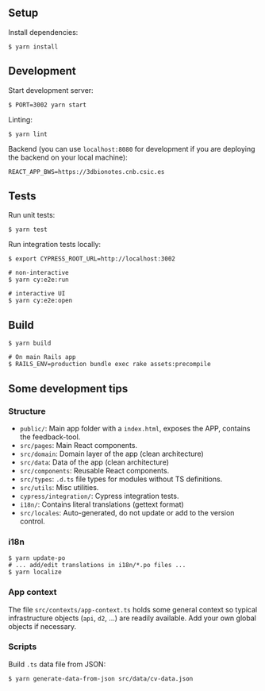 ## Setup

Install dependencies:

```
$ yarn install
```

## Development

Start development server:

```
$ PORT=3002 yarn start
```

Linting:

```
$ yarn lint
```

Backend (you can use `localhost:8080` for development if you are deploying the backend on your local machine):

```
REACT_APP_BWS=https://3dbionotes.cnb.csic.es
```

## Tests

Run unit tests:

```
$ yarn test
```

Run integration tests locally:

```
$ export CYPRESS_ROOT_URL=http://localhost:3002

# non-interactive
$ yarn cy:e2e:run

# interactive UI
$ yarn cy:e2e:open
```

## Build

```shell
$ yarn build

# On main Rails app
$ RAILS_ENV=production bundle exec rake assets:precompile
```

## Some development tips

### Structure

-   `public/`: Main app folder with a `index.html`, exposes the APP, contains the feedback-tool.
-   `src/pages`: Main React components.
-   `src/domain`: Domain layer of the app (clean architecture)
-   `src/data`: Data of the app (clean architecture)
-   `src/components`: Reusable React components.
-   `src/types`: `.d.ts` file types for modules without TS definitions.
-   `src/utils`: Misc utilities.
-   `cypress/integration/`: Cypress integration tests.
-   `i18n/`: Contains literal translations (gettext format)
-   `src/locales`: Auto-generated, do not update or add to the version control.

### i18n

```
$ yarn update-po
# ... add/edit translations in i18n/*.po files ...
$ yarn localize
```

### App context

The file `src/contexts/app-context.ts` holds some general context so typical infrastructure objects (`api`, `d2`, ...) are readily available. Add your own global objects if necessary.

### Scripts

Build `.ts` data file from JSON:

```
$ yarn generate-data-from-json src/data/cv-data.json
```
